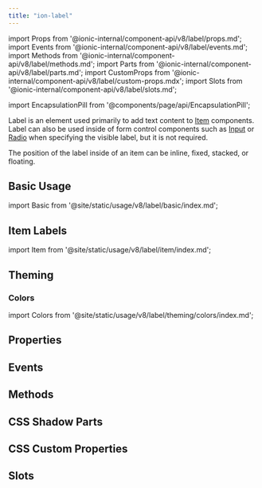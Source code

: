 ```yaml
---
title: "ion-label"
---
```

import Props from '@ionic-internal/component-api/v8/label/props.md';
import Events from '@ionic-internal/component-api/v8/label/events.md';
import Methods from '@ionic-internal/component-api/v8/label/methods.md';
import Parts from '@ionic-internal/component-api/v8/label/parts.md';
import CustomProps from '@ionic-internal/component-api/v8/label/custom-props.mdx';
import Slots from '@ionic-internal/component-api/v8/label/slots.md';

<head>
  <title>ion-label: Item Label Color and Properties for Applications</title>
  <meta name="description" content="Label is a wrapper element that can be used in combination with other Ionic components. Easily design item label colors and other properties with ion-label." />
</head>

import EncapsulationPill from '@components/page/api/EncapsulationPill';

<EncapsulationPill type="scoped" />

Label is an element used primarily to add text content to [Item](./item.md) components. Label can also be used inside of form control components such as [Input](./input.md) or [Radio](./radio.md) when specifying the visible label, but it is not required.

The position of the label inside of an item can be inline, fixed, stacked, or floating.

## Basic Usage

import Basic from '@site/static/usage/v8/label/basic/index.md';

<Basic />

## Item Labels

import Item from '@site/static/usage/v8/label/item/index.md';

<Item />

## Theming

### Colors

import Colors from '@site/static/usage/v8/label/theming/colors/index.md';

<Colors />


## Properties
<Props />

## Events
<Events />

## Methods
<Methods />

## CSS Shadow Parts
<Parts />

## CSS Custom Properties
<CustomProps />

## Slots
<Slots />
